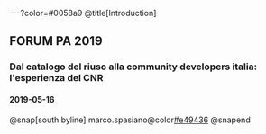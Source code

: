 ---?color=#0058a9
@title[Introduction]

## FORUM PA 2019  
### Dal catalogo del riuso alla community developers italia: l'esperienza del CNR
#### 2019-05-16

@snap[south byline]
marco.spasiano@color[#e49436](@cnr.it)
@snapend


